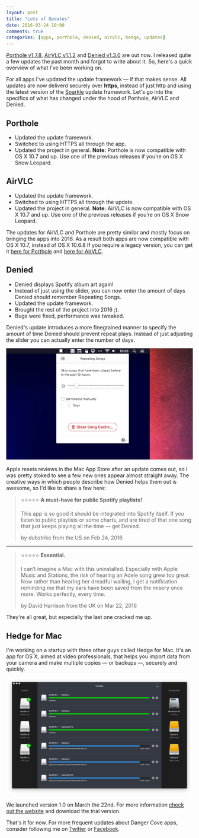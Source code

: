 ```yaml
---
layout: post
title: "Lots of Updates"
date: 2016-03-24 10:00
comments: true
categories: [apps, porthole, denied, airvlc, hedge, updates]
---
```


[Porthole v1.7.8](/porthole), [AirVLC v1.1.2](/airvlc) and [Denied v1.3.0](https://www.getdenied.com) are out now. I released quite a few updates the past month and forgot to write about it. So, here's a quick overview of what I've been working on.

<!-- more -->

For all apps I've updated the update framework &mdash; if that makes sense. All updates are now deliverd securely over **https**, instead of just http and using the latest version of the [Sparkle](https://www.sparkle-project.org) update framework. Let's go into the specifics of what has changed under the hood of Porthole, AirVLC and Denied.

## Porthole

* Updated the update framework.
* Switched to using HTTPS all through the app.
* Updated the project in general.
**Note:** Porthole is now compatible with OS X 10.7 and up. Use one of the previous releases if you’re on OS X Snow Leopard.

## AirVLC

* Updated the update framework.
* Switched to using HTTPS all through the update.
* Updated the project in general.
**Note:** AirVLC is now compatible with OS X 10.7 and up. Use one of the previous releases if you’re on OS X Snow Leopard.

The updates for AirVLC and Porthole are pretty similar and mostly focus on bringing the apps into 2016. As a result both apps are now compatible with OS X 10.7, instead of OS X 10.6.8 If you require a legacy version, you can get it [here for Porthole](/porthole/legacy) and [here for AirVLC](/airvlc/legacy).

## Denied

* Denied displays Spotify album art again!
* Instead of just using the slider, you can now enter the amount of days Denied should remember Repeating Songs.
* Updated the update framework.
* Brought the rest of the project into 2016 ;).
* Bugs were fixed, performance was tweaked.

Denied's update introduces a more finegrained manner to specify the amount of time Denied should prevent repeat plays. Instead of just adjusting the slider you can actually enter the number of days.

![New repeating song judge in Denied v1.3.0](/assets/img/old/apps/denied/screenshots/v1.3.0-repeating-judge.jpg)

Apple resets reviews in the Mac App Store after an update comes out, so I was pretty stoked to see a few new ones appear almost straight away. The creative ways in which people describe how Denied helps them out is awesome, so I'd like to share a few here:

> &#11088;&#11088;&#11088;&#11088;&#11088; **A must-have for public Spotify playlists!**
>
> This app is so good it should be integrated into Spotify itself. If you listen to public playlists or some charts, and are tired of that one song that just keeps playing all the time — get Denied.
>
> by dubstrike from the US on Feb 24, 2016

---

> &#11088;&#11088;&#11088;&#11088;&#11088; **Essential.**
>
> I can’t imagine a Mac with this uninstalled. Especially with Apple Music and Stations, the risk of hearing an Adele song grew too great. Now rather than hearing her dreadful wailing, I get a notification reminding me that my ears have been saved from the misery once more. Works perfectly, every time.
>
> by David Harrison from the UK on Mar 22, 2016

They're all great, but especially the last one cracked me up.

## Hedge for Mac

I'm working on a startup with three other guys called Hedge for Mac. It's an app for OS X, aimed at video professionals, that helps you import data from your camera and make multiple copies &mdash; or backups &mdash;, securely and quickly.

![Hedge for Mac](/assets/img/old/apps/hedge/screenshots/almost-done.jpg)

We launched version 1.0 on March the 22nd. For more information [check out the website](https://www.hedgeformac.com) and download the trial version.

That's it for now. For more frequent updates about Danger Cove apps, consider following me on [Twitter](https://www.twitter.com/dangercove) or [Facebook](https://www.facebook.com/dangercove).
